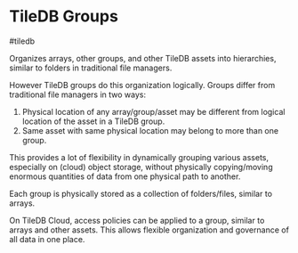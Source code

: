 # TileDB Groups
#tiledb

Organizes arrays, other groups, and other TileDB assets into hierarchies,
similar to folders in traditional file managers.

However TileDB groups do this organization logically.
Groups differ from traditional file managers in two ways:
1. Physical location of any array/group/asset may be different from logical
   location of the asset in a TileDB group.
2. Same asset with same physical location may belong to more than one group.

This provides a lot of flexibility in dynamically grouping various assets,
especially on (cloud) object storage,
without physically copying/moving enormous quantities of data from
one physical path to another.

Each group is physically stored as a collection of folders/files,
similar to arrays.

On TileDB Cloud, access policies can be applied to a group, similar
to arrays and other assets.
This allows flexible organization and governance of all data in one place.
